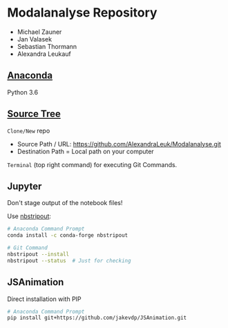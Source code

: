# Modalanalyse Repository

+ Michael Zauner
+ Jan Valasek 
+ Sebastian Thormann
+ Alexandra Leukauf

## [Anaconda](https://www.continuum.io/)
Python 3.6

## [Source Tree](https://www.sourcetreeapp.com/)
`Clone/New` repo
+ Source Path / URL: https://github.com/AlexandraLeuk/Modalanalyse.git
+ Destination Path = Local path on your computer

`Terminal` (top right command) for executing Git Commands.



## Jupyter
Don't stage output of the notebook files!

Use [nbstripout](https://github.com/kynan/nbstripout):

```bash
# Anaconda Command Prompt
conda install -c conda-forge nbstripout

# Git Command
nbstripout --install
nbstripout --status  # Just for checking
```

## JSAnimation
Direct installation with PIP

```bash
# Anaconda Command Prompt
pip install git+https://github.com/jakevdp/JSAnimation.git
```



